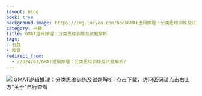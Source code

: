 ```yaml
---
layout: blog
book: true
background-image: https://img.locyoo.com/bookGMAT逻辑推理：分类思维训练及试题解析.jpg
category: 书籍
title: GMAT逻辑推理：分类思维训练及试题解析
tags:
- 书籍
- 教育
redirect_from:
  - /2024/03/GMAT逻辑推理：分类思维训练及试题解析/
---
```

![](https://img.locyoo.com/bookGMAT逻辑推理：分类思维训练及试题解析.jpg)
GMAT逻辑推理：分类思维训练及试题解析: <a name = "ref1" href="https://url18.ctfile.com/f/50983618-1380724147-879b58?p=3619">点击下载</a>，访问密码请点击右上方“关于”自行查看